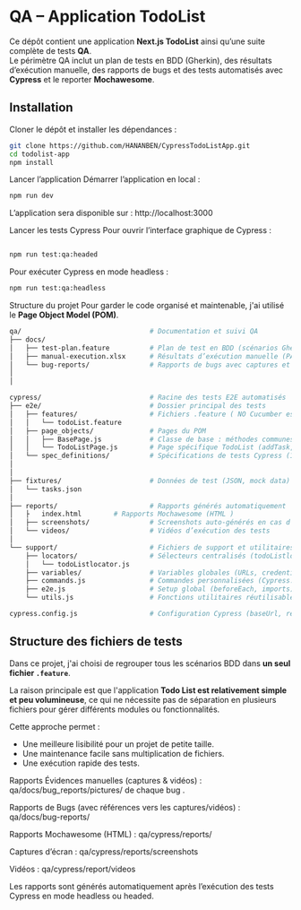 # QA – Application TodoList

Ce dépôt contient une application **Next.js TodoList** ainsi qu’une suite complète de tests **QA**.  
Le périmètre QA inclut un plan de tests en BDD (Gherkin), des résultats d’exécution manuelle, des rapports de bugs et des tests automatisés avec **Cypress** et le reporter **Mochawesome**.

## Installation
Cloner le dépôt et installer les dépendances :

```bash
git clone https://github.com/HANANBEN/CypressTodoListApp.git
cd todolist-app
npm install

```
Lancer l’application
Démarrer l’application en local :
```bash
npm run dev
```
L’application sera disponible sur : http://localhost:3000

Lancer les tests Cypress
Pour ouvrir l’interface graphique de Cypress :

```bash

npm run test:qa:headed
```
Pour exécuter Cypress en mode headless :

```bash
npm run test:qa:headless
```


Structure du projet
Pour garder le code organisé et maintenable, j'ai utilisé le **Page Object Model (POM)**. 


```bash
qa/                                # Documentation et suivi QA
├── docs/                         
│   ├── test-plan.feature          # Plan de test en BDD (scénarios Gherkin)
│   ├── manual-execution.xlsx      # Résultats d’exécution manuelle (PASS/FAIL)
│   └── bug-reports/               # Rapports de bugs avec captures et détails
│       
│     

cypress/                           # Racine des tests E2E automatisés
├── e2e/                           # Dossier principal des tests
│   ├── features/                  # Fichiers .feature ( NO Cucumber est utilisé)
│   │   └── todoList.feature
│   ├── page_objects/              # Pages du POM
│   │   ├── BasePage.js            # Classe de base : méthodes communes (openPage, waitForElement)
│   │   └── TodoListPage.js        # Page spécifique TodoList (addTask, deleteTask, etc.)
│   └── spec_definitions/          # Spécifications de tests Cypress (1 fichier = 1 fonctionnalité)
│    
│
├── fixtures/                      # Données de test (JSON, mock data)
│   └── tasks.json
│
├── reports/                       # Rapports générés automatiquement
│   ├   index.html        # Rapports Mochawesome (HTML )
│   ├── screenshots/               # Screenshots auto-générés en cas d’échec
│   └── videos/                    # Vidéos d’exécution des tests
│
└── support/                       # Fichiers de support et utilitaires
    ├── locators/                  # Sélecteurs centralisés (todoListlocator.js)
    │   └── todoListlocator.js
    ├── variables/                 # Variables globales (URLs, credentials, etc.)
    ├── commands.js                # Commandes personnalisées (Cypress.Commands.add)
    ├── e2e.js                     # Setup global (beforeEach, imports)
    └── utils.js                   # Fonctions utilitaires réutilisables

cypress.config.js                  # Configuration Cypress (baseUrl, reporter, etc.)

 ```

## Structure des fichiers de tests

Dans ce projet, j'ai choisi de regrouper tous les scénarios BDD dans **un seul fichier `.feature`**.  

La raison principale est que l'application **Todo List est relativement simple et peu volumineuse**, ce qui ne nécessite pas de séparation en plusieurs fichiers pour gérer différents modules ou fonctionnalités.  

Cette approche permet :
- Une meilleure lisibilité pour un projet de petite taille.
- Une maintenance facile sans multiplication de fichiers.
- Une exécution rapide des tests.

Rapports
Évidences manuelles (captures & vidéos) :
qa/docs/bug_reports/pictures/  de chaque bug .

Rapports de Bugs (avec références vers les captures/vidéos) :
qa/docs/bug-reports/

Rapports Mochawesome (HTML) : qa/cypress/reports/

Captures d’écran : qa/cypress/reports/screenshots

Vidéos : qa/cypress/report/videos

Les rapports sont générés automatiquement après l’exécution des tests Cypress en mode headless ou headed.